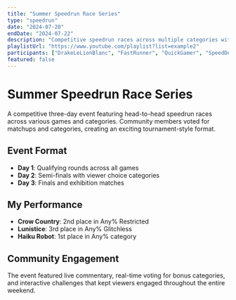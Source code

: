 ```yaml
---
title: "Summer Speedrun Race Series"
type: "speedrun"
date: "2024-07-20"
endDate: "2024-07-22"
description: "Competitive speedrun races across multiple categories with community voting"
playlistUrl: "https://www.youtube.com/playlist?list=example2"
participants: ["DrakeLeLionBlanc", "FastRunner", "QuickGamer", "SpeedDemon"]
featured: false
---
```


# Summer Speedrun Race Series

A competitive three-day event featuring head-to-head speedrun races across various games and categories. Community members voted for matchups and categories, creating an exciting tournament-style format.

## Event Format

- **Day 1**: Qualifying rounds across all games
- **Day 2**: Semi-finals with viewer choice categories  
- **Day 3**: Finals and exhibition matches

## My Performance

- **Crow Country**: 2nd place in Any% Restricted
- **Lunistice**: 3rd place in Any% Glitchless
- **Haiku Robot**: 1st place in Any% category

## Community Engagement

The event featured live commentary, real-time voting for bonus categories, and interactive challenges that kept viewers engaged throughout the entire weekend.